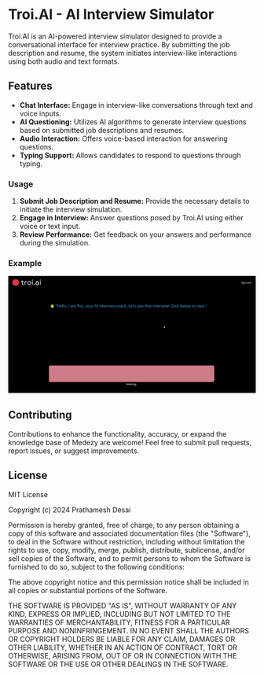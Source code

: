 # Troi.AI - AI Interview Simulator

Troi.AI is an AI-powered interview simulator designed to provide a conversational interface for interview practice. By submitting the job description and resume, the system initiates interview-like interactions using both audio and text formats.

## Features

- **Chat Interface:** Engage in interview-like conversations through text and voice inputs.
- **AI Questioning:** Utilizes AI algorithms to generate interview questions based on submitted job descriptions and resumes.
- **Audio Interaction:** Offers voice-based interaction for answering questions.
- **Typing Support:** Allows candidates to respond to questions through typing.

### Usage

1. **Submit Job Description and Resume:** Provide the necessary details to initiate the interview simulation.
2. **Engage in Interview:** Answer questions posed by Troi.AI using either voice or text input.
3. **Review Performance:** Get feedback on your answers and performance during the simulation.

### Example
![Screenshot 1](assets/ezgif-4-38f8a0a3c6.gif)

## Contributing
Contributions to enhance the functionality, accuracy, or expand the knowledge base of Medezy are welcome! Feel free to submit pull requests, report issues, or suggest improvements.

## License

MIT License

Copyright (c) 2024 Prathamesh Desai

Permission is hereby granted, free of charge, to any person obtaining a copy
of this software and associated documentation files (the "Software"), to deal
in the Software without restriction, including without limitation the rights
to use, copy, modify, merge, publish, distribute, sublicense, and/or sell
copies of the Software, and to permit persons to whom the Software is
furnished to do so, subject to the following conditions:

The above copyright notice and this permission notice shall be included in all
copies or substantial portions of the Software.

THE SOFTWARE IS PROVIDED "AS IS", WITHOUT WARRANTY OF ANY KIND, EXPRESS OR
IMPLIED, INCLUDING BUT NOT LIMITED TO THE WARRANTIES OF MERCHANTABILITY,
FITNESS FOR A PARTICULAR PURPOSE AND NONINFRINGEMENT. IN NO EVENT SHALL THE
AUTHORS OR COPYRIGHT HOLDERS BE LIABLE FOR ANY CLAIM, DAMAGES OR OTHER
LIABILITY, WHETHER IN AN ACTION OF CONTRACT, TORT OR OTHERWISE, ARISING FROM,
OUT OF OR IN CONNECTION WITH THE SOFTWARE OR THE USE OR OTHER DEALINGS IN THE
SOFTWARE.
